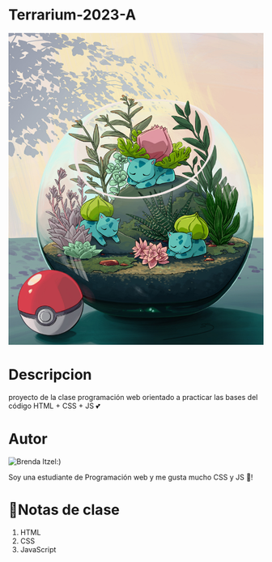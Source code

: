 # Terrarium-2023-A
![Terrarium Image](./images/terrarium.jpg)

# Descripcion
proyecto de la clase programación web orientado
a practicar las bases del código HTML + CSS + JS 💕

# Autor 
<img 
 src="https://pngimg.com/uploads/android_logo/android_logo_PNG23.png"
 alt="Brenda Itzel:)"
 width="200"
/>

Soy una estudiante de Programación web y me gusta mucho CSS y JS 🎨!

# 📑Notas de clase 
 1. HTML
 2. CSS
 3. JavaScript

